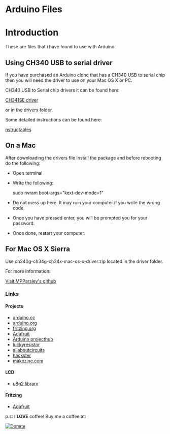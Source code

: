 
# Arduino Files

# Introduction
These are files that i have found to use with Arduino

## Using CH340 USB to serial driver

If you have purchased an Arduino clone that has a CH340 USB to serial chip
then you will need the driver to use on your Mac OS X or PC.


CH340 USB to Serial chip drivers it can be found here:

[CH341SE driver](http://www.wch.cn/download/CH341SER_ZIP.html)

or in the drivers folder.

Some detailed instructions can be found here:

[nstructables](https://www.instructables.com/id/Arduino-Nano-CH340/)

## On a Mac

After downloading the drivers file
Install the package and before rebooting do the following:

* Open terminal
* Write the following: 
	
	sudo nvram boot-args="kext-dev-mode=1" 

* Do not mess up here. It may ruin your computer if you write the wrong code.

* Once you have pressed enter, you will be prompted you for your password.
* Once done, restart your computer.

## For Mac OS X Sierra

Use ch340g-ch34g-ch34x-mac-os-x-driver.zip located in the driver folder.

For more information:

[Visit MPParsley's github](https://github.com/MPParsley/ch340g-ch34g-ch34x-mac-os-x-driver)


### Links

#### Projects

* [arduino.cc](http://www.arduino.cc/)
* [arduino.org](http://www.arduino.org/)
* [fritzing.org](http://fritzing.org/home/)
* [Adafruit](https://learn.adafruit.com/category/learn-arduino)
* [Arduino projecthub](https://create.arduino.cc/projecthub)
* [luckyresistor](https://luckyresistor.me/)
* [allaboutcircuits](https://www.allaboutcircuits.com/)
* [hackster](https://www.hackster.io/)
* [makezine.com](http://makezine.com/2015/12/04/admittedly-simplistic-guide-raspberry-pi-vs-arduino/)

#### LCD

* [u8g2 library](https://github.com/olikraus/u8g2)

#### Fritzing

* [Adafruit](https://github.com/adafruit/Fritzing-Library)

p.s:
I **LOVE** coffee! Buy me a coffee at:   

[![Donate](https://img.shields.io/badge/Donate-PayPal-green.svg)](https://www.paypal.com/cgi-bin/webscr?cmd=_s-xclick&hosted_button_id=ZHBUNDXJXVW4U)